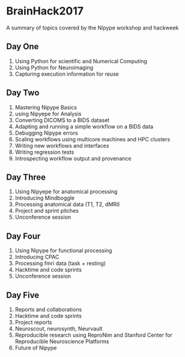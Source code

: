 # BrainHack2017
A summary of topics covered by the Nipype workshop and hackweek

## Day One
1. Using Python for scientific and Numerical Computing
2. Using Python for Neuroimaging
3. Capturing execution information for reuse

## Day Two
1. Mastering Nipype Basics
2. using Nipyepe for Analysis
3. Converting DICOMS to a BIDS dataset
4. Adapting and running a simple workflow on a BIDS data
5. Debugging Nipype errors
6. Scaling workflows using multicore machines and HPC clusters
7. Writing new workflows and interfaces
8. Writing regression tests
9. Introspecting workflow output and provenance

## Day Three
1. Using Nipyepe for anatomical processing
2. Introducing Mindboggle
3. Processing anatomical data (T1, T2, dMRI)
4. Project and sprint pitches
5. Unconference session

## Day Four
1. Using Nipype for functional processing
2. Introducing CPAC
3. Processing fmri data (task + resting)
4. Hacktime and code sprints
5. Unconference session

## Day Five
1. Reports and collaborations
2. Hacktime and code sprints
3. Project reports
4. Neuroscout, neurosynth, Neurvault
5. Reproducible research using ReproNim and Stanford Center for Reproducible Neuroscience Platforms
6. Future of Nipype

